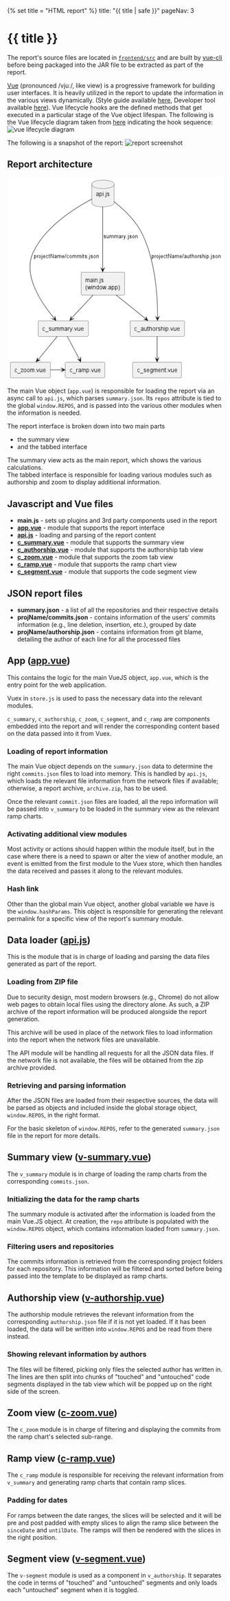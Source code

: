 {% set title = "HTML report" %}
<frontmatter>
  title: "{{ title | safe }}"
  pageNav: 3
</frontmatter>

<h1 class="display-4"><md>{{ title }}</md></h1>

The report's source files are located in [`frontend/src`](https://github.com/reposense/RepoSense/blob/master/frontend/src) and are built by [vue-cli](https://github.com/vuejs/vue-cli) before being packaged into the JAR file to be extracted as part of the report.

[Vue](https://vuejs.org/api/) (pronounced /vjuː/, like view) is a progressive framework for building user interfaces. It is heavily utilized in the report to update the information in the various views dynamically. (Style guide available [here](https://vuejs.org/style-guide/), Developer tool available [here](https://chrome.google.com/webstore/detail/vuejs-devtools/nhdogjmejiglipccpnnnanhbledajbpd)). Vue lifecycle hooks are the defined methods that get executed in a particular stage of the Vue object lifespan. The following is the Vue lifecycle diagram taken from [here](https://vuejs.org/guide/essentials/lifecycle.html#lifecycle-diagram) indicating the hook sequence:
![vue lifecycle diagram](../images/vue-lifecycle-diagram.png)

The following is a snapshot of the report:
![report screenshot](../images/report-summary.png)

<!-- ==================================================================================================== -->

## Report architecture

![report architecture](../images/report-architecture.png)

The main Vue object (`app.vue`) is responsible for loading the report via an async call to `api.js`, which parses `summary.json`. Its `repos` attribute is tied to the global `window.REPOS`, and is passed into the various other modules when the information is needed.

The report interface is broken down into two main parts
- the summary view
- and the tabbed interface

The summary view acts as the main report, which shows the various calculations. </br>
The tabbed interface is responsible for loading various modules such as authorship and zoom to display additional information.

<!-- ==================================================================================================== -->

## Javascript and Vue files

- **main.js** - sets up plugins and 3rd party components used in the report
- [**app.vue**](#app-app-vue) - module that supports the report interface
- [**api.js**](#data-loader-api-js) - loading and parsing of the report content
- [**c_summary.vue**](#summary-view-c-summary-vue) - module that supports the summary view
- [**c_authorship.vue**](#authorship-view-c-authorship-vue) - module that supports the authorship tab view
- [**c_zoom.vue**](#zoom-view-c-zoom-vue) - module that supports the zoom tab view
- [**c_ramp.vue**](#ramp-view-c-ramp-vue) - module that supports the ramp chart view
- [**c_segment.vue**](#segment-view-c-segment-vue) - module that supports the code segment view

<!-- ==================================================================================================== -->

## JSON report files

- **summary.json** - a list of all the repositories and their respective details
- **projName/commits.json** - contains information of the users' commits information (e.g., line deletion, insertion, etc.), grouped by date
- **projName/authorship.json** - contains information from git blame, detailing the author of each line for all the processed files

<!-- ==================================================================================================== -->

## App ([app.vue](https://github.com/reposense/RepoSense/blob/master/frontend/src/app.vue))

This contains the logic for the main VueJS object, `app.vue`, which is the entry point for the web application.

Vuex in `store.js` is used to pass the necessary data into the relevant modules.

`c_summary`, `c_authorship`, `c_zoom`, `c_segment`, and `c_ramp` are components embedded into the report and will render the corresponding content based on the data passed into it from Vuex.

### Loading of report information
The main Vue object depends on the `summary.json` data to determine the right `commits.json` files to load into memory. This is handled by `api.js`, which loads the relevant file information from the network files if available; otherwise, a report archive, `archive.zip`, has to be used.

Once the relevant `commit.json` files are loaded, all the repo information will be passed into `v_summary` to be loaded in the summary view as the relevant ramp charts.

### Activating additional view modules
Most activity or actions should happen within the module itself, but in the case where there is a need to spawn or alter the view of another module, an event is emitted from the first module to the Vuex store, which then handles the data received and passes it along to the relevant modules.

### Hash link
Other than the global main Vue object, another global variable we have is the `window.hashParams`. This object is responsible for generating the relevant permalink for a specific view of the report's summary module.

## Data loader ([api.js](https://github.com/reposense/RepoSense/blob/master/frontend/src/utils/api.js))
This is the module that is in charge of loading and parsing the data files generated as part of the report.

### Loading from ZIP file
Due to security design, most modern browsers (e.g., Chrome) do not allow web pages to obtain local files using the directory alone. As such, a ZIP archive of the report information will be produced alongside the report generation.

This archive will be used in place of the network files to load information into the report when the network files are unavailable.

The API module will be handling all requests for all the JSON data files. If the network file is not available, the files will be obtained from the zip archive provided.

### Retrieving and parsing information
After the JSON files are loaded from their respective sources, the data will be parsed as objects and included inside the global storage object, `window.REPOS`,  in the right format.

For the basic skeleton of `window.REPOS`, refer to the generated `summary.json` file in the report for more details.

<!-- ==================================================================================================== -->

## Summary view ([v-summary.vue](https://github.com/reposense/RepoSense/blob/master/frontend/src/views/v-summary.vue))

The `v_summary` module is in charge of loading the ramp charts from the corresponding `commits.json`.

<puml src="../diagrams/ReportArchitectureSummary.puml"/>

### Initializing the data for the ramp charts
The summary module is activated after the information is loaded from the main Vue.JS object. At creation, the `repo` attribute is populated with the `window.REPOS` object, which contains information loaded from `summary.json`.

### Filtering users and repositories
The commits information is retrieved from the corresponding project folders for each repository. This information will be filtered and sorted before being passed into the template to be displayed as ramp charts.

<!-- ==================================================================================================== -->

## Authorship view ([v-authorship.vue](https://github.com/reposense/RepoSense/blob/master/frontend/src/views/v-authorship.vue))

The authorship module retrieves the relevant information from the corresponding `authorship.json` file if it is not yet loaded. If it has been loaded, the data will be written into `window.REPOS` and be read from there instead.

<puml src="../diagrams/ReportArchitectureAuthorship.puml"/>

### Showing relevant information by authors
The files will be filtered, picking only files the selected author has written in. The lines are then split into chunks of "touched" and "untouched" code segments displayed in the tab view which will be popped up on the right side of the screen.

<!-- ==================================================================================================== -->

## Zoom view ([c-zoom.vue](https://github.com/reposense/RepoSense/blob/master/frontend/src/views/v-zoom.vue))

The `c_zoom` module is in charge of filtering and displaying the commits from the ramp chart's selected sub-range.

<!-- ==================================================================================================== -->

## Ramp view ([c-ramp.vue](https://github.com/reposense/RepoSense/blob/master/frontend/src/components/c-ramp.vue))

The `c_ramp` module is responsible for receiving the relevant information from `v_summary` and generating ramp charts that contain ramp slices.

### Padding for dates
For ramps between the date ranges, the slices will be selected and it will be pre and post padded with empty slices to align the ramp slice between the `sinceDate` and `untilDate`. The ramps will then be rendered with the slices in the right position.

<!-- ==================================================================================================== -->

## Segment view ([v-segment.vue](https://github.com/reposense/RepoSense/blob/master/frontend/src/components/v-segment.vue))

The `v-segment` module is used as a component in `v_authorship`. It separates the code in terms of "touched" and "untouched" segments and only loads each "untouched" segment when it is toggled.
